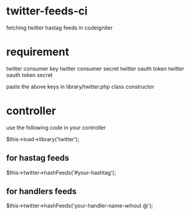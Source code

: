 # twitter-feeds-ci
fetching twitter hastag feeds in codeigniter


# requirement
twitter consumer key
twitter consumer secret
twitter oauth token
twitter oauth token secret


paste the above keys in  library/twitter.php class constructor

# controller
use the following code in your controller

$this->load->library('twitter');
## for hastag feeds
$this->twitter->hashFeeds('#your-hashtag');

## for handlers feeds
$this->twitter->hashFeeds('your-handler-name-wihout @');
